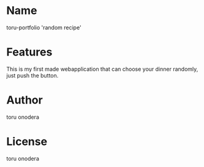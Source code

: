# Name
 
toru-portfolio
'random recipe'
 
# Features
 
This is my first made webapplication that can choose your dinner randomly, just push the button. 
 
# Author
 
toru onodera
 
# License
toru onodera

